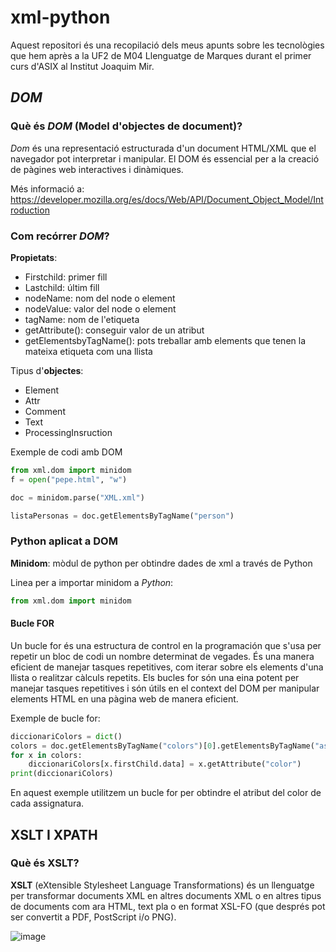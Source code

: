 # xml-python
Aquest repositori és una recopilació dels meus apunts sobre les tecnològies que hem après a la UF2 de M04 Llenguatge de Marques durant el primer curs d'ASIX al Institut Joaquim Mir.

## *DOM*
### Què és *DOM* (Model d'objectes de document)?
*Dom* és una representació estructurada d'un document HTML/XML que el navegador pot interpretar i manipular. El DOM és essencial per a la creació de pàgines web interactives i dinàmiques.

Més informació a: https://developer.mozilla.org/es/docs/Web/API/Document_Object_Model/Introduction
### Com recórrer *DOM*?
**Propietats**:
* Firstchild: primer fill
* Lastchild: últim fill
* nodeName: nom del node o element
* nodeValue: valor del node o element
* tagName: nom de l'etiqueta
* getAttribute(): conseguir valor de un atribut
* getElementsbyTagName(): pots treballar amb elements que tenen la mateixa etiqueta com una llista

Tipus d'**objectes**: 
* Element
* Attr
* Comment
* Text
* ProcessingInsruction

Exemple de codi amb DOM
```python
from xml.dom import minidom
f = open("pepe.html", "w")

doc = minidom.parse("XML.xml")

listaPersonas = doc.getElementsByTagName("person")
```
### Python aplicat a DOM

**Minidom**: mòdul de python per obtindre dades de xml a través de Python

Linea per a importar minidom a *Python*:
```python
from xml.dom import minidom
```

#### Bucle FOR
Un bucle for és una estructura de control en la programación que s'usa per repetir un bloc de codi un nombre determinat de vegades. És una manera eficient de 
manejar tasques repetitives, com iterar sobre els elements d'una llista o realitzar càlculs repetits. Els bucles for són una eina potent per manejar tasques 
repetitives i són útils en el context del DOM per manipular elements HTML en una pàgina web de manera eficient.

Exemple de bucle for:
```python
diccionariColors = dict()
colors = doc.getElementsByTagName("colors")[0].getElementsByTagName("assignatura")
for x in colors:
    diccionariColors[x.firstChild.data] = x.getAttribute("color")
print(diccionariColors)
```
En aquest exemple utilitzem un bucle for per obtindre el atribut del color de cada assignatura.

## XSLT I XPATH
### Què és XSLT?
**XSLT** (eXtensible Stylesheet Language Transformations) és un llenguatge per transformar documents XML en altres documents XML o en altres tipus de documents com 
ara HTML, text pla o en format XSL-FO (que després pot ser convertit a PDF, PostScript i/o PNG).

![image](https://github.com/rgonzalezluque/xml-python/assets/165800646/e441bc0a-42b2-4161-b8c3-1930d3c4263b)
